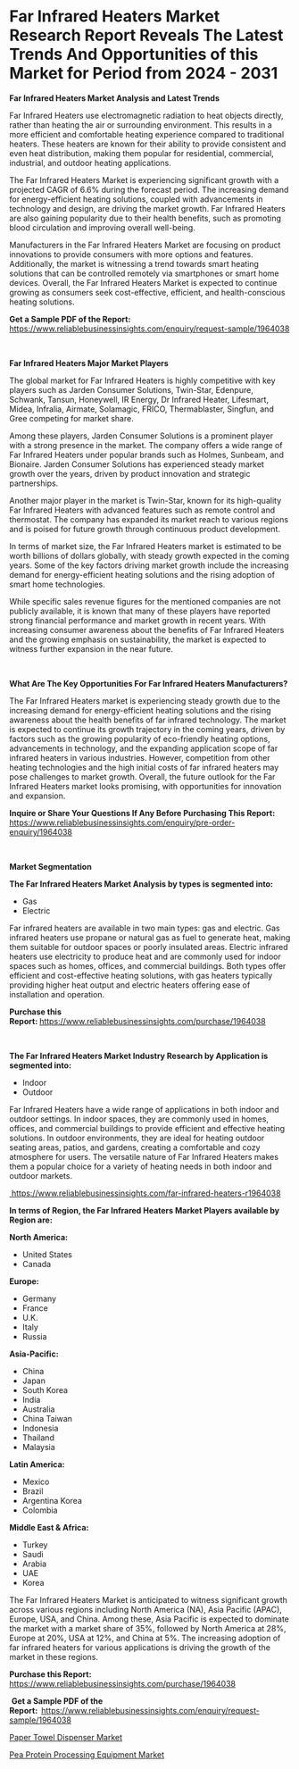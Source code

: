 <p><h1>Far Infrared Heaters Market Research Report Reveals The Latest Trends And Opportunities of this Market for Period from 2024 - 2031</h1></p><p><strong>Far Infrared Heaters Market Analysis and Latest Trends</strong></p>
<p><p>Far Infrared Heaters use electromagnetic radiation to heat objects directly, rather than heating the air or surrounding environment. This results in a more efficient and comfortable heating experience compared to traditional heaters. These heaters are known for their ability to provide consistent and even heat distribution, making them popular for residential, commercial, industrial, and outdoor heating applications.</p><p>The Far Infrared Heaters Market is experiencing significant growth with a projected CAGR of 6.6% during the forecast period. The increasing demand for energy-efficient heating solutions, coupled with advancements in technology and design, are driving the market growth. Far Infrared Heaters are also gaining popularity due to their health benefits, such as promoting blood circulation and improving overall well-being.</p><p>Manufacturers in the Far Infrared Heaters Market are focusing on product innovations to provide consumers with more options and features. Additionally, the market is witnessing a trend towards smart heating solutions that can be controlled remotely via smartphones or smart home devices. Overall, the Far Infrared Heaters Market is expected to continue growing as consumers seek cost-effective, efficient, and health-conscious heating solutions.</p></p>
<p><strong>Get a Sample PDF of the Report:&nbsp;</strong> <a href="https://www.reliablebusinessinsights.com/enquiry/request-sample/1964038">https://www.reliablebusinessinsights.com/enquiry/request-sample/1964038</a></p>
<p>&nbsp;</p>
<p><strong>Far Infrared Heaters Major Market Players</strong></p>
<p><p>The global market for Far Infrared Heaters is highly competitive with key players such as Jarden Consumer Solutions, Twin-Star, Edenpure, Schwank, Tansun, Honeywell, IR Energy, Dr Infrared Heater, Lifesmart, Midea, Infralia, Airmate, Solamagic, FRICO, Thermablaster, Singfun, and Gree competing for market share. </p><p>Among these players, Jarden Consumer Solutions is a prominent player with a strong presence in the market. The company offers a wide range of Far Infrared Heaters under popular brands such as Holmes, Sunbeam, and Bionaire. Jarden Consumer Solutions has experienced steady market growth over the years, driven by product innovation and strategic partnerships. </p><p>Another major player in the market is Twin-Star, known for its high-quality Far Infrared Heaters with advanced features such as remote control and thermostat. The company has expanded its market reach to various regions and is poised for future growth through continuous product development.</p><p>In terms of market size, the Far Infrared Heaters market is estimated to be worth billions of dollars globally, with steady growth expected in the coming years. Some of the key factors driving market growth include the increasing demand for energy-efficient heating solutions and the rising adoption of smart home technologies.</p><p>While specific sales revenue figures for the mentioned companies are not publicly available, it is known that many of these players have reported strong financial performance and market growth in recent years. With increasing consumer awareness about the benefits of Far Infrared Heaters and the growing emphasis on sustainability, the market is expected to witness further expansion in the near future.</p></p>
<p>&nbsp;</p>
<p><strong>What Are The Key Opportunities For Far Infrared Heaters Manufacturers?</strong></p>
<p><p>The Far Infrared Heaters market is experiencing steady growth due to the increasing demand for energy-efficient heating solutions and the rising awareness about the health benefits of far infrared technology. The market is expected to continue its growth trajectory in the coming years, driven by factors such as the growing popularity of eco-friendly heating options, advancements in technology, and the expanding application scope of far infrared heaters in various industries. However, competition from other heating technologies and the high initial costs of far infrared heaters may pose challenges to market growth. Overall, the future outlook for the Far Infrared Heaters market looks promising, with opportunities for innovation and expansion.</p></p>
<p><strong>Inquire or Share Your Questions If Any Before Purchasing This Report:</strong> <a href="https://www.reliablebusinessinsights.com/enquiry/pre-order-enquiry/1964038">https://www.reliablebusinessinsights.com/enquiry/pre-order-enquiry/1964038</a></p>
<p>&nbsp;</p>
<p><strong>Market Segmentation</strong></p>
<p><strong>The Far Infrared Heaters Market Analysis by types is segmented into:</strong></p>
<p><ul><li>Gas</li><li>Electric</li></ul></p>
<p><p>Far infrared heaters are available in two main types: gas and electric. Gas infrared heaters use propane or natural gas as fuel to generate heat, making them suitable for outdoor spaces or poorly insulated areas. Electric infrared heaters use electricity to produce heat and are commonly used for indoor spaces such as homes, offices, and commercial buildings. Both types offer efficient and cost-effective heating solutions, with gas heaters typically providing higher heat output and electric heaters offering ease of installation and operation.</p></p>
<p><strong>Purchase this Report:&nbsp;</strong><a href="https://www.reliablebusinessinsights.com/purchase/1964038">https://www.reliablebusinessinsights.com/purchase/1964038</a></p>
<p>&nbsp;</p>
<p><strong>The Far Infrared Heaters Market Industry Research by Application is segmented into:</strong></p>
<p><ul><li>Indoor</li><li>Outdoor</li></ul></p>
<p><p>Far Infrared Heaters have a wide range of applications in both indoor and outdoor settings. In indoor spaces, they are commonly used in homes, offices, and commercial buildings to provide efficient and effective heating solutions. In outdoor environments, they are ideal for heating outdoor seating areas, patios, and gardens, creating a comfortable and cozy atmosphere for users. The versatile nature of Far Infrared Heaters makes them a popular choice for a variety of heating needs in both indoor and outdoor markets.</p></p>
<p><a href="https://www.reliablebusinessinsights.com/far-infrared-heaters-r1964038">&nbsp;https://www.reliablebusinessinsights.com/far-infrared-heaters-r1964038</a></p>
<p><strong>In terms of Region, the Far Infrared Heaters Market Players available by Region are:</strong></p>
<p>
    <p> <strong> North America: </strong>
        <ul>
            <li>United States</li>
            <li>Canada</li>
        </ul>
        </p> 
    <p> <strong> Europe: </strong>
        <ul>
            <li>Germany</li>
            <li>France</li>
            <li>U.K.</li>
            <li>Italy</li>
            <li>Russia</li>
        </ul>
        </p> 
    <p> <strong> Asia-Pacific: </strong>
        <ul>
            <li>China</li>
            <li>Japan</li>
            <li>South Korea</li>
            <li>India</li>
            <li>Australia</li>
            <li>China Taiwan</li>
            <li>Indonesia</li>
            <li>Thailand</li>
            <li>Malaysia</li>
        </ul>
        </p> 
    <p> <strong> Latin America: </strong>
        <ul>
            <li>Mexico</li>
            <li>Brazil</li>
            <li>Argentina Korea</li>
            <li>Colombia</li>
        </ul>
        </p> 
    <p> <strong> Middle East & Africa: </strong>
        <ul>
            <li>Turkey</li>
            <li>Saudi</li>
            <li>Arabia</li>
            <li>UAE</li>
            <li>Korea</li>
        </ul>
    </p>
    </p>
<p><p>The Far Infrared Heaters Market is anticipated to witness significant growth across various regions including North America (NA), Asia Pacific (APAC), Europe, USA, and China. Among these, Asia Pacific is expected to dominate the market with a market share of 35%, followed by North America at 28%, Europe at 20%, USA at 12%, and China at 5%. The increasing adoption of far infrared heaters for various applications is driving the growth of the market in these regions.</p></p>
<p><strong>Purchase this Report: </strong><a href="https://www.reliablebusinessinsights.com/purchase/1964038">https://www.reliablebusinessinsights.com/purchase/1964038</a></p>
<p>&nbsp;<strong>Get a Sample PDF of the Report:&nbsp;&nbsp;</strong><a href="https://www.reliablebusinessinsights.com/enquiry/request-sample/1964038">https://www.reliablebusinessinsights.com/enquiry/request-sample/1964038</a></p>
<p><strong></strong></p>
<p><p><a href="https://github.com/gcimaudf65/Market-Research-Report-List-2/blob/main/paper-towel-dispenser-market.md">Paper Towel Dispenser Market</a></p><p><a href="https://github.com/sardarp081/Market-Research-Report-List-2/blob/main/pea-protein-processing-equipment-market.md">Pea Protein Processing Equipment Market</a></p></p>